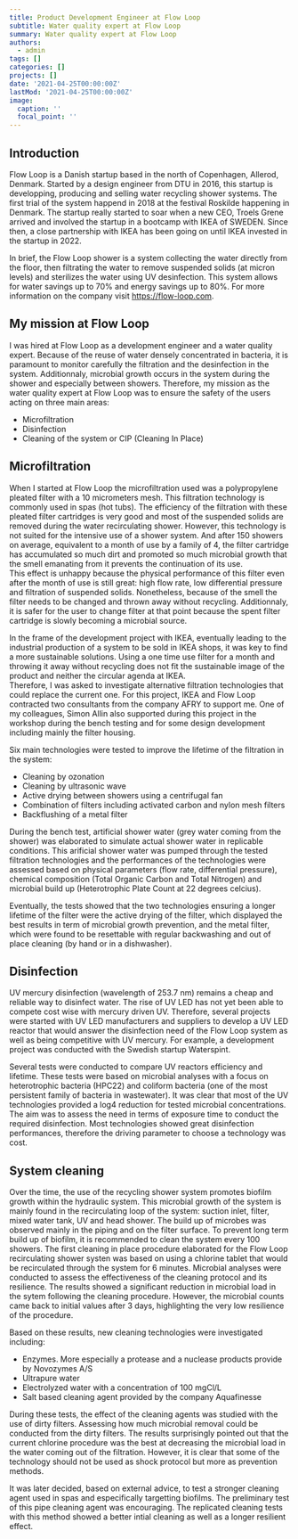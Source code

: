 ```yaml
---
title: Product Development Engineer at Flow Loop
subtitle: Water quality expert at Flow Loop
summary: Water quality expert at Flow Loop
authors:
  - admin
tags: []
categories: []
projects: []
date: '2021-04-25T00:00:00Z'
lastMod: '2021-04-25T00:00:00Z'
image:
  caption: ''
  focal_point: ''
---
```


## Introduction

Flow Loop is a Danish startup based in the north of Copenhagen, Allerod, Denmark. Started by a design engineer from DTU in 2016, this startup is developping, producing and selling
water recycling shower systems. The first trial of the system happend in 2018 at the festival Roskilde happening in Denmark. The startup really started to soar when a new CEO, Troels Grene
arrived and involved the startup in a bootcamp with IKEA of SWEDEN. Since then, a close partnership with IKEA has been going on until IKEA invested in the startup in 2022.

In brief, the Flow Loop shower is a system collecting the water directly from the floor, then filtrating the water to remove suspended solids (at micron levels) and sterilizes the water using 
UV desinfection. This system allows for water savings up to 70% and energy savings up to 80%.
For more information on the company visit https://flow-loop.com.


## My mission at Flow Loop

I was hired at Flow Loop as a development engineer and a water quality expert. Because of the reuse of water densely concentrated in bacteria, it is paramount to monitor carefully the filtration and the desinfection 
in the system. Additionnaly, microbial growth occurs in the system during the shower and especially between showers.
Therefore, my mission as the water quality expert at Flow Loop was to ensure the safety of the users acting on three main areas:
- Microfiltration
- Disinfection
- Cleaning of the system or CIP (Cleaning In Place)

## Microfiltration

When I started at Flow Loop the microfiltration used was a polypropylene pleated filter with a 10 micrometers mesh. This filtration technology is commonly used in spas (hot tubs). 
The efficiency of the filtration with these pleated filter cartridges is very good and most of the suspended solids are removed during the water recirculating shower. However, this technology is not suited for 
the intensive use of a shower system. And after 150 showers on average, equivalent to a month of use by a family of 4, the filter cartridge has accumulated so much dirt and promoted so much microbial growth
that the smell emanating from it prevents the continuation of its use.<br>
This effect is unhappy because the physical performance of this filter even after the month of use is still great: high flow rate, low differential pressure and filtration of suspended solids.
Nonetheless, because of the smell the filter needs to be changed and thrown away without recycling. Additionnaly, it is safer for the user to change filter at that point because the spent filter
cartridge is slowly becoming a microbial source.

In the frame of the development project with IKEA, eventually leading to the industrial production of a system to be sold in IKEA shops, it was key to find a more sustainable solutions.
Using a one time use filter for a month and throwing it away without recycling does not fit the sustainable image of the product and neither the circular agenda at IKEA.<br>
Therefore, I was asked to investigate alternative filtration technologies that could replace the current one. For this project, IKEA and Flow Loop contracted two consultants from the company 
AFRY to support me. One of my colleagues, Simon Allin also supported during this project in the workshop during the bench testing and for some design development including mainly the filter housing.

Six main technologies were tested to improve the lifetime of the filtration in the system:
- Cleaning by ozonation
- Cleaning by ultrasonic wave
- Active drying between showers using a centrifugal fan
- Combination of filters including activated carbon and nylon mesh filters
- Backflushing of a metal filter

During the bench test, artificial shower water (grey water coming from the shower) was elaborated to simulate actual shower water in replicable conditions.
This arificial shower water was pumped through the tested filtration technologies and the performances of the technologies were assessed based on physical parameters (flow rate, differential pressure),
chemical composition (Total Organic Carbon and Total Nitrogen) and microbial build up (Heterotrophic Plate Count at 22 degrees celcius).

Eventually, the tests showed that the two technologies ensuring a longer lifetime of the filter were the active drying of the filter, which displayed the best results in term of microbial growth
prevention, and the metal filter, which were found to be resettable with regular backwashing and out of place cleaning (by hand or in a dishwasher).

## Disinfection

UV mercury disinfection (wavelength of 253.7 nm) remains a cheap and reliable way to disinfect water. The rise of UV LED has not yet been able to compete cost wise with mercury driven UV.
Therefore, several projects were started with UV LED manufacturers and suppliers to develop a UV LED reactor that would answer the disinfection need of the Flow Loop system
as well as being competitive with UV mercury. For example, a development project was conducted with the Swedish startup Waterspint.

Several tests were conducted to compare UV reactors efficiency and lifetime. These tests were based on microbial analyses with a focus on heterotrophic bacteria (HPC22) and coliform bacteria (one of the most persistent family
of bacteria in wastewater). It was clear that most of the UV technologies provided a log4 reduction for tested microbial concentrations. The aim was to assess the need in terms of exposure time to conduct the 
required disinfection. Most technologies showed great disinfection performances, therefore the driving parameter to choose a technology was cost.

## System cleaning

Over the time, the use of the recycling shower system promotes biofilm growth within the hydraulic system. This microbial growth of the system is mainly found in the recirculating loop
of the system: suction inlet, filter, mixed water tank, UV and head shower. The build up of microbes was observed mainly in the piping and on the filter surface.
To prevent long term build up of biofilm, it is recommended to clean the system every 100 showers. 
The first cleaning in place procedure elaborated for the Flow Loop recirculating shower systen was based on using a chlorine tablet that would be recirculated through the system for 6 minutes.
Microbial analyses were conducted to assess the effectiveness of the cleaning protocol and its resilience. The results showed a significant reduction in microbial load in the sytem following
the cleaning procedure. However, the microbial counts came back to initial values after 3 days, highlighting the very low resilience of the procedure.

Based on these results, new cleaning technologies were investigated including:
- Enzymes. More especially a protease and a nuclease products provide by Novozymes A/S
- Ultrapure water
- Electrolyzed water with a concentration of 100 mgCl/L
- Salt based cleaning agent provided by the company Aquafinesse

During these tests, the effect of the cleaning agents was studied with the use of dirty filters. Assessing how much microbial removal could be conducted from the dirty filters.
The results surprisingly pointed out that the current chlorine procedure was the best at decreasing the microbial load in the water coming out of the filtration.
However, it is clear that some of the technology should not be used as shock protocol but more as prevention methods. 

It was later decided, based on external advice, to test a stronger cleaning agent used in spas and especifically targetting biofilms. The preliminary test of this pipe cleaning 
agent was encouraging. The replicated cleaning tests with this method showed a better intial cleaning as well as a longer resilient effect.
